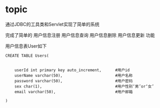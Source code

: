 # topic
通过JDBC的工具类和Servlet实现了简单的系统

完成了简单的
    用户信息注册
    用户信息查询
    用户信息删除
    用户信息更新
    功能


用户信息表User如下
    
    
    CREATE TABLE Users(


        userId int primary key auto_increment,      #用户id
        userName varchar(50),                       #用户名称
        password varchar(50),                       #用户密码
        sex char(1),                                #用户性别‘男’or‘女’
        email varchar(50),                          #用户邮箱

    )
